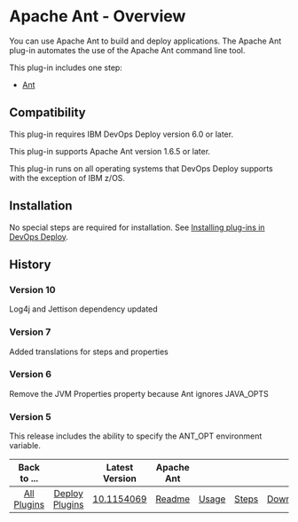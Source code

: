 
# Apache Ant - Overview

You can use Apache Ant to build and deploy applications. The Apache Ant plug-in automates the use of the Apache Ant command line tool.

This plug-in includes one step:

* [Ant](#ant "Ant")

## Compatibility

This plug-in requires IBM DevOps Deploy version 6.0 or later.

This plug-in supports Apache Ant version 1.6.5 or later.

This plug-in runs on all operating systems that DevOps Deploy supports with the exception of IBM z/OS.

## Installation

No special steps are required for installation. See [Installing plug-ins in DevOps Deploy](https://community.ibm.com/community/user/wasdevops/blogs/laurel-dickson-bull1/2022/06/13/install-plugins "Installing plug-ins in DevOps Deploy").

## History

### Version 10

Log4j and Jettison dependency updated

### Version 7

Added translations for steps and properties

### Version 6

Remove the JVM Properties property because Ant ignores JAVA\_OPTS

### Version 5

This release includes the ability to specify the ANT\_OPT environment variable.


|Back to ...||Latest Version|Apache Ant ||||
| :---: | :---: | :---: | :---: | :---: | :---: | :---: |
|[All Plugins](../../index.md)|[Deploy Plugins](../README.md)|[10.1154069](https://raw.githubusercontent.com/UrbanCode/IBM-UCD-PLUGINS/main/files/Ant/ucd-Ant-10.1154069.zip)|[Readme](README.md)|[Usage](usage.md)|[Steps](steps.md)|[Downloads](downloads.md)|
